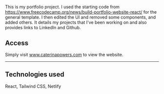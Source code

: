 # <Developer Portfolio>
  
  This is my portfolio project. I used the starting code from https://www.freecodecamp.org/news/build-portfolio-website-react/ for the general template. I then edited the UI and removed some components, and added others. It details my projects that I've been working on and also provides links to LinkedIn and Github.

## Access

Simply visit www.caterinapowers.com to view the website.

---

## Technologies used

React, Tailwind CSS, Netlify

